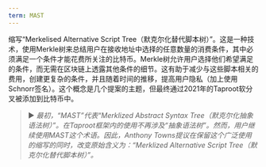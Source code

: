 ```yaml
---
term: MAST
---
```


缩写“Merkelised Alternative Script Tree（默克尔化替代脚本树）”。这是一种技术，使用Merkle树来总结用户在接收地址中选择的任意数量的消费条件，其中必须满足一个条件才能花费所关注的比特币。Merkle树允许用户选择他们希望满足的条件，而无需在区块链上透露其他条件的细节。这有助于减少与这些脚本相关的费用，创建更复杂的条件，并且随着时间的推移，提高用户隐私（加上使用Schnorr签名）。这个概念是几个提案的主题，但最终通过2021年的Taproot软分叉被添加到比特币中。

> ► *最初，“MAST”代表“Merklized Abstract Syntax Tree（默克尔化抽象语法树）”。在Taproot框架内的使用不再涉及“抽象语法树”。然而，用户继续使用MAST这个术语。因此，Anthony Towns提议在保留这个广泛使用的缩写的同时，改变原始含义为：“Merklized Alternative Script Tree（默克尔化替代脚本树）”。*